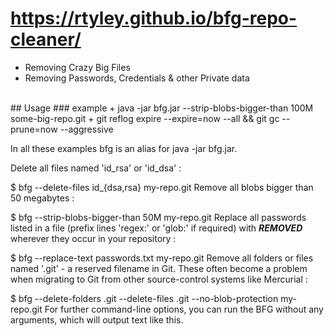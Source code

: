 # https://rtyley.github.io/bfg-repo-cleaner/
+ Removing Crazy Big Files
+ Removing Passwords, Credentials & other Private data
<br>
## Usage
### example
+ java -jar bfg.jar --strip-blobs-bigger-than 100M some-big-repo.git
+ git reflog expire --expire=now --all && git gc --prune=now --aggressive

In all these examples bfg is an alias for java -jar bfg.jar.

Delete all files named 'id_rsa' or 'id_dsa' :

$ bfg --delete-files id_{dsa,rsa}  my-repo.git
Remove all blobs bigger than 50 megabytes :

$ bfg --strip-blobs-bigger-than 50M  my-repo.git
Replace all passwords listed in a file (prefix lines 'regex:' or 'glob:' if required) with ***REMOVED*** wherever they occur in your repository :

$ bfg --replace-text passwords.txt  my-repo.git
Remove all folders or files named '.git' - a reserved filename in Git. These often become a problem when migrating to Git from other source-control systems like Mercurial :

$ bfg --delete-folders .git --delete-files .git  --no-blob-protection  my-repo.git
For further command-line options, you can run the BFG without any arguments, which will output text like this.